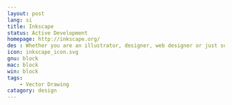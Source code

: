 ```yaml
---
layout: post
lang: si
title: Inkscape
status: Active Development
homepage: http://inkscape.org/
des : Whether you are an illustrator, designer, web designer or just someone who needs to create some vector imagery, Inkscape is for you!
icon: inkscape_icon.svg
gnu: block
mac: block
win: block
tags:
    - Vector Drawing 
catagory: design
---
```


